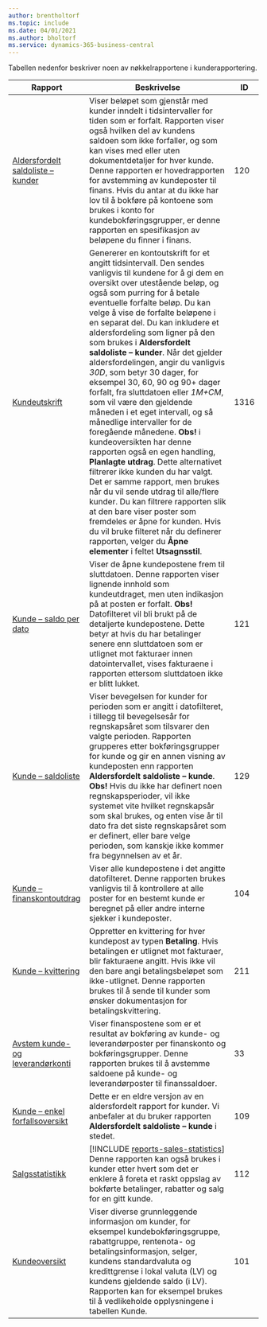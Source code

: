 ```yaml
---
author: brentholtorf
ms.topic: include
ms.date: 04/01/2021
ms.author: bholtorf
ms.service: dynamics-365-business-central
---
```


Tabellen nedenfor beskriver noen av nøkkelrapportene i kunderapportering.

| Rapport | Beskrivelse | ID | 
|--|--|--|
| [Aldersfordelt saldoliste – kunder](https://businesscentral.dynamics.com?report=120) | Viser beløpet som gjenstår med kunder inndelt i tidsintervaller for tiden som er forfalt. Rapporten viser også hvilken del av kundens saldoen som ikke forfaller, og som kan vises med eller uten dokumentdetaljer for hver kunde. Denne rapporten er hovedrapporten for avstemming av kundeposter til finans. Hvis du antar at du ikke har lov til å bokføre på kontoene som brukes i konto for kundebokføringsgrupper, er denne rapporten en spesifikasjon av beløpene du finner i finans. | 120 |
| [Kundeutskrift](https://businesscentral.dynamics.com?report=1316) | Genererer en kontoutskrift for et angitt tidsintervall. Den sendes vanligvis til kundene for å gi dem en oversikt over utestående beløp, og også som purring for å betale eventuelle forfalte beløp. Du kan velge å vise de forfalte beløpene i en separat del. Du kan inkludere et aldersfordeling som ligner på den som brukes i **Aldersfordelt saldoliste – kunder**. Når det gjelder aldersfordelingen, angir du vanligvis *30D*, som betyr 30 dager, for eksempel 30, 60, 90 og 90+ dager forfalt, fra sluttdatoen eller *1M+CM*, som vil være den gjeldende måneden i et eget intervall, og så månedlige intervaller for de foregående månedene. **Obs!** i kundeoversikten har denne rapporten også en egen handling, **Planlagte utdrag**. Dette alternativet filtrerer ikke kunden du har valgt. Det er samme rapport, men brukes når du vil sende utdrag til alle/flere kunder. Du kan filtrere rapporten slik at den bare viser poster som fremdeles er åpne for kunden. Hvis du vil bruke filteret når du definerer rapporten, velger du **Åpne elementer**  i feltet **Utsagnsstil**. | 1316 |
| [Kunde – saldo per dato](https://businesscentral.dynamics.com?report=121) | Viser de åpne kundepostene frem til sluttdatoen. Denne rapporten viser lignende innhold som kundeutdraget, men uten indikasjon på at posten er forfalt. **Obs!** Datofilteret vil bli brukt på de detaljerte kundepostene. Dette betyr at hvis du har betalinger senere enn sluttdatoen som er utlignet mot fakturaer innen datointervallet, vises fakturaene i rapporten ettersom sluttdatoen ikke er blitt lukket. | 121 | 
| [Kunde – saldoliste](https://businesscentral.dynamics.com?report=129) | Viser bevegelsen for kunder for perioden som er angitt i datofilteret, i tillegg til bevegelsesår for regnskapsåret som tilsvarer den valgte perioden. Rapporten grupperes etter bokføringsgrupper for kunde og gir en annen visning av kundeposten enn rapporten **Aldersfordelt saldoliste – kunde**. **Obs!** Hvis du ikke har definert noen regnskapsperioder, vil ikke systemet vite hvilket regnskapsår som skal brukes, og enten vise år til dato fra det siste regnskapsåret som er definert, eller bare velge perioden, som kanskje ikke kommer fra begynnelsen av et år.| 129 |
| [Kunde – finanskontoutdrag](https://businesscentral.dynamics.com?report=104) | Viser alle kundepostene i det angitte datofilteret. Denne rapporten brukes vanligvis til å kontrollere at alle poster for en bestemt kunde er beregnet på eller andre interne sjekker i kundeposter. | 104 |
| [Kunde – kvittering](https://businesscentral.dynamics.com?report=211) | Oppretter en kvittering for hver kundepost av typen **Betaling**. Hvis betalingen er utlignet mot fakturaer, blir fakturaene angitt. Hvis ikke vil den bare angi betalingsbeløpet som ikke-utlignet. Denne rapporten brukes til å sende til kunder som ønsker dokumentasjon for betalingskvittering.| 211 |
| [Avstem kunde- og leverandørkonti](https://businesscentral.dynamics.com?report=33) | Viser finanspostene som er et resultat av bokføring av kunde- og leverandørposter per finanskonto og bokføringsgrupper. Denne rapporten brukes til å avstemme saldoene på kunde- og leverandørposter til finanssaldoer. | 33 |
| [Kunde – enkel forfallsoversikt](https://businesscentral.dynamics.com?report=109)| Dette er en eldre versjon av en aldersfordelt rapport for kunder. Vi anbefaler at du bruker rapporten **Aldersfordelt saldoliste – kunde** i stedet. | 109 |
| [Salgsstatistikk](https://businesscentral.dynamics.com?report=112) | [!INCLUDE [reports-sales-statistics](reports-sales-statistics.md)]<br>Denne rapporten kan også brukes i kunder etter hvert som det er enklere å foreta et raskt oppslag av bokførte betalinger, rabatter og salg for en gitt kunde.| 112 |
| [Kundeoversikt](https://businesscentral.dynamics.com?report=101) | Viser diverse grunnleggende informasjon om kunder, for eksempel kundebokføringsgruppe, rabattgruppe, rentenota- og betalingsinformasjon, selger, kundens standardvaluta og kredittgrense i lokal valuta (LV) og kundens gjeldende saldo (i LV). Rapporten kan for eksempel brukes til å vedlikeholde opplysningene i tabellen Kunde.| 101 |